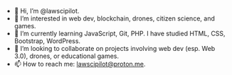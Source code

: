 - 👋 Hi, I’m @lawscipilot.
- 👀 I’m interested in web dev, blockchain, drones, citizen science, and games.
- 🌱 I’m currently learning JavaScript, Git, PHP. I have studied HTML, CSS, Bootstrap, WordPress.
- 💞️ I’m looking to collaborate on projects involving web dev (esp. Web 3.0), drones, or educational games.
- 📫 How to reach me: lawscipilot@proton.me.

<!---
lawscipilot/lawscipilot is a ✨ special ✨ repository because its `README.md` (this file) appears on your GitHub profile.
You can click the Preview link to take a look at your changes.
--->
